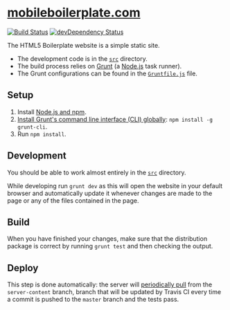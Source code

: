 # [mobileboilerplate.com](http://mobileboilerplate.com/)

[![Build Status](https://travis-ci.org/h5bp/html5boilerplate.com-mobile.svg)](https://travis-ci.org/h5bp/html5boilerplate.com-mobile)
[![devDependency Status](https://david-dm.org/h5bp/html5boilerplate.com-mobile/dev-status.svg)](https://david-dm.org/h5bp/html5boilerplate.com-mobile#info=devDependencies)

The HTML5 Boilerplate website is a simple static site.

* The development code is in the
  [`src`](https://github.com/h5bp/mobileboilerplate.com/tree/master/src)
  directory.
* The build process relies on [Grunt](http://gruntjs.com) (a
  [Node.js](https://nodejs.org) task runner).
* The Grunt configurations can be found in the
  [`Gruntfile.js`](https://github.com/h5bp/mobileboilerplate.com/blob/master/Gruntfile.js)
  file.

## Setup

1. Install [Node.js and npm](http://nodejs.org/download/).
2. [Install Grunt's command line interface (CLI)
   globally](http://gruntjs.com/getting-started#installing-the-cli):
   `npm install -g grunt-cli`.
3. Run `npm install`.

## Development

You should be able to work almost entirely in the
[`src`](https://github.com/h5bp/mobileboilerplate.com/tree/master/src) directory.

While developing run `grunt dev` as this will open the website in your default
browser and automatically update it whenever changes are made to the page or any
of the files contained in the page.

## Build

When you have finished your changes, make sure that the distribution package is
correct by running `grunt test` and then checking the output.

## Deploy

This step is done automatically: the server will
[periodically pull](https://github.com/h5bp/html5boilerplate.com/wiki) from
the `server-content` branch, branch that will be updated by Travis CI every
time a commit is pushed to the `master` branch and the tests pass.
